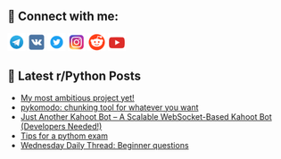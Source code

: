 ## 🔎 Connect with me:
[<img src="https://github.com/bullbesh/bullbesh/blob/main/images/Telegram.png" width="32" height="32" />](https://t.me/bullbesh)
[<img src="https://github.com/bullbesh/bullbesh/blob/main/images/VK.png" width="32" height="32" />](https://vk.com/bullbesh)
[<img src="https://github.com/bullbesh/bullbesh/blob/main/images/Twitter.png" width="32" height="32" />](https://twitter.com/bullbesh1)
[<img src="https://github.com/bullbesh/bullbesh/blob/main/images/Instagram.png" width="32" height="32" />](https://www.instagram.com/bullbesh)
[<img src="https://github.com/bullbesh/bullbesh/blob/main/images/Reddit.png" width="32" height="32" />](https://www.reddit.com/user/bullbesh)
[<img src="https://github.com/bullbesh/bullbesh/blob/main/images/YouTube.png" width="32" height="32" />](https://www.youtube.com/channel/UCtfjRs6uzgq5mfm8S06WTcg)

## 📕 Latest r/Python Posts
<!-- BLOG-POST-LIST:START -->
- [My most ambitious project yet!](https://www.reddit.com/r/Python/comments/1jpkhkv/my_most_ambitious_project_yet/)
- [pykomodo: chunking tool for whatever you want](https://www.reddit.com/r/Python/comments/1jpfwez/pykomodo_chunking_tool_for_whatever_you_want/)
- [Just Another Kahoot Bot – A Scalable WebSocket-Based Kahoot Bot &lpar;Developers Needed!&rpar;](https://www.reddit.com/r/Python/comments/1jpftrx/just_another_kahoot_bot_a_scalable_websocketbased/)
- [Tips for a pythom exam](https://www.reddit.com/r/Python/comments/1jpc8pl/tips_for_a_pythom_exam/)
- [Wednesday Daily Thread: Beginner questions](https://www.reddit.com/r/Python/comments/1jpavl3/wednesday_daily_thread_beginner_questions/)
<!-- BLOG-POST-LIST:END -->
